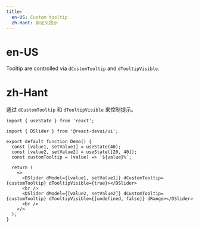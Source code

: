 ```yaml
---
title:
  en-US: Custom tooltip
  zh-Hant: 自定义提示
---
```


# en-US

Tooltip are controlled via `dCustomTooltip` and `dTooltipVisible`.

# zh-Hant

通过 `dCustomTooltip` 和 `dTooltipVisible` 来控制提示。

```tsx
import { useState } from 'react';

import { DSlider } from '@react-devui/ui';

export default function Demo() {
  const [value1, setValue1] = useState(40);
  const [value2, setValue2] = useState([20, 40]);
  const customTooltip = (value) => `${value}%`;

  return (
    <>
      <DSlider dModel={[value1, setValue1]} dCustomTooltip={customTooltip} dTooltipVisible={true}></DSlider>
      <br />
      <DSlider dModel={[value2, setValue2]} dCustomTooltip={customTooltip} dTooltipVisible={[undefined, false]} dRange></DSlider>
      <br />
    </>
  );
}
```
